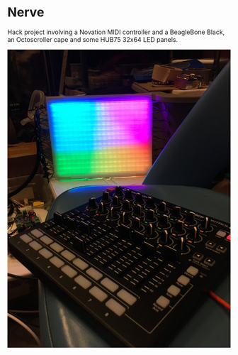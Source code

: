 # Nerve

Hack project involving a Novation MIDI controller and a BeagleBone Black, an Octoscroller cape and some HUB75 32x64 LED panels.

![It worked once.](it_worked_once.jpg)
